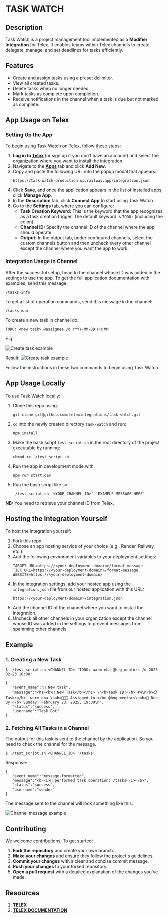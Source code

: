# TASK WATCH

## Description
Task Watch is a project management tool implemented as a **Modifier Integration** for Telex. It enables teams within Telex channels to create, delegate, manage, and set deadlines for tasks efficiently.

## Features
- Create and assign tasks using a preset delimiter.
- View all created tasks.
- Delete tasks when no longer needed.
- Mark tasks as complete upon completion.
- Receive notifications in the channel when a task is due but not marked as complete.

## App Usage on Telex
### Setting Up the App
To begin using Task Watch on Telex, follow these steps:

1. **Log in to [Telex](https://telex.im/)** (or sign up if you don’t have an account) and select the organization where you want to install the integration.
2. Navigate to the **[Apps](https://telex.im/dashboard/applications)** tab and click **Add New**.
3. Copy and paste the following URL into the popup modal that appears:
   ```
   https://task-watch-production.up.railway.app/integration.json
   ```
4. Click **Save**, and once the application appears in the list of installed apps, click **Manage App**.
5. In the **Description** tab, click **Connect App** to start using Task Watch.
6. Go to the **Settings** tab, where you can configure:
   - **Task Creation Keyword:** This is the keyword that the app recognizes as a task creation trigger. The default keyword is `TODO:` (including the colon).
   - **Channel ID:** Specify the channel ID of the channel where the app should operate.
   - **Output:** In the output tab, under configured channels, select the custom channels button and then uncheck every other channel except the channel where you want the app to work.

### Integration Usage in Channel
After the successful setup, head to the channel whose ID was added in the settings to use the app.
To get the full application documentation with examples, send this message:
```
/tasks-info
```

To get a list of operation commands, send this message in the channel:
```
/tasks-man
```

To create a new task in channel do:
```
TODO: <new task> @assignee /d YYYY-MM-DD HH:MM
```
E.g

![Create task example](https://i.ibb.co/rR5XhqBw/Screenshot-from-2025-02-23-22-18-21.png)


Result:
![Create task example](https://i.ibb.co/bMJ5cSdv/Screenshot-from-2025-02-23-22-15-15.png)

Follow the instructions in these two commands to begin using Task Watch.

## App Usage Locally
To use Task Watch locally:

1. Clone this repo using:
   ```
   git clone git@github.com:telexintegrations/task-watch.git
   ```
2. `cd` into the newly created directory `task-watch` and run: 
   ```
   npm install
   ```
3. Make the bash script `test_script.sh` in the root directory of the project executable by running:
   ```
   chmod +x ./test_script.sh
   ```
4. Run the app in development mode with:
   ```
   npm run start:dev
   ```
5. Run the bash script like so:
   ```
   ./test_script.sh '<YOUR_CHANNEL_ID>' 'EXAMPLE MESSAGE HERE'
   ```

**NB:** You need to retrieve your channel ID from Telex.

## Hosting the Integration Yourself
To host the integration yourself:

1. Fork this repo.
2. Choose an app hosting service of your choice (e.g., Render, Railway, etc.).
3. Add the following environment variables to your deployment settings:
   ```
   TARGET_URL=https://<your-deployment-domain>/format-message
   TICK_URL=https://<your-deployment-domain>/format-message
   WEBSITE=https://<your-deployment-domain>
   ```
4. In the integration settings, add your hosted app using the `integration.json` file from our hosted application with this URL:
   ```
   https://<your-deployment-domain>/integration.json
   ```
5. Add the channel ID of the channel where you want to install the integration.
6. Uncheck all other channels in your organization except the channel whose ID was added in the settings to prevent messages from spamming other channels.

## Example
### 1. Creating a New Task
```
$ ./test_script.sh <CHANNEL_ID> 'TODO: warm eba @hng_mentors /d 2025-02-23 18:00'

{
   "event_name":"🎯 New task",
   "message":"<h1><b>🎯 New Task</b></h1> \n<b>Task ID:</b> #4\n<b>📋Task:</b>  warm eba \n<b>👨🏻‍💻 Assigned to:</b> @hng_mentors\n<b>📅 Due By:</b> Sunday, February 23, 2025, 19:00\n",
   "status":"success",
   "username":"Task Bot"
}
```

### 2. Fetching All Tasks in a Channel
The output for this task is sent to the channel by the application. So you need to check the channel for the message.
```
$ ./test_script.sh <CHANNEL_ID> '/tasks'
```

Response:
```
{
   "event_name":"message-formatted",
   "message":"<b><i>🎯 performed task operation: /tasks</i></b>",
   "status":"success",
   "username":"sender"
}
```

The message sent to the channel will look something like this:

![Channel message example](https://i.ibb.co/jv2XJt6F/Screenshot-from-2025-02-23-18-00-31.png)

## Contributing
We welcome contributions! To get started:

1. **Fork the repository** and create your own branch.
2. **Make your changes** and ensure they follow the project's guidelines.
3. **Commit your changes** with a clear and concise commit message.
4. **Push your changes** to your forked repository.
5. **Open a pull request** with a detailed explanation of the changes you've made.

## Resources
1. **[TELEX](https://telex.im/)**
2. **[TELEX DOCUMENTATION](https://docs.telex.im/docs/intro)**
